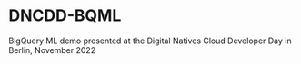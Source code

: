 # DNCDD-BQML
BigQuery ML demo presented at the Digital Natives Cloud Developer Day in Berlin, November 2022
